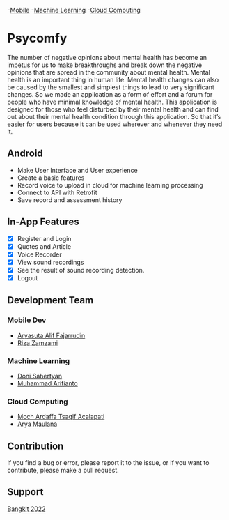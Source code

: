 -[Mobile](https://github.com/mindflayers10/Psycomfy-MD)
-[Machine Learning](https://github.com/fiantonumber1/ml_speech_depression)
-[Cloud Computing](https://github.com/ArdaffaTsaqif/psycomfy/tree/cloud-webservices)
# Psycomfy
The number of negative opinions about mental health has become an impetus for us to make breakthroughs and break down the negative opinions that are spread in the community about mental health. Mental health is an important thing in human life. Mental health changes can also be caused by the smallest and simplest things to lead to very significant changes. So we made an application as a form of effort and a forum for people who have minimal knowledge of mental health. This application is designed for those who feel disturbed by their mental health and can find out about their mental health condition through this application. So that it’s easier for users because it can be used wherever and whenever they need it.
## Android
- Make User Interface and User experience
- Create a basic features
- Record voice to upload in cloud for machine learning processing
- Connect to API with Retrofit
- Save record and assessment history

## In-App Features
-  [x] Register and Login
-  [x] Quotes and Article
-  [x] Voice Recorder
-  [x] View sound recordings
-  [x] See the result of sound recording detection.
-  [x] Logout

## Development Team
### Mobile Dev 
- [Aryasuta Alif Fajarrudin](https://github.com/AryassCode)
- [Riza Zamzami](https://github.com/mindflayers10)
### Machine Learning
- [Doni Sahertyan](https://github.com/OnAhert)
- [Muhammad Arifianto](https://github.com/Fiantonumber1)
### Cloud Computing
- [Moch Ardaffa Tsaqif Acalapati](https://github.com/ArdaffaTsaqif)
- [Arya Maulana](https://github.com/AryakM11)


## Contribution
If you find a bug or error, please report it to the issue, or if you want to contribute, please make a pull request.

## Support
[Bangkit 2022](https://grow.google/intl/id_id/bangkit/)
